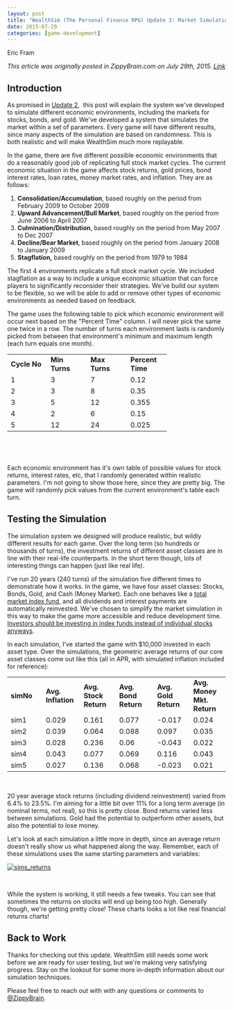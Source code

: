 ```yaml
---
layout: post
title: "WealthSim (The Personal Finance RPG) Update 3: Market Simulation"
date: 2015-07-29
categories: [game-development]
---
```

Eric Fram

<em> This article was originally posted in ZippyBrain.com on July 29th, 2015. [Link](http://zippybrain.com/2015/07/wealthsim-the-personal-finance-rpg-update-3-market-simulation/) </em>

<h2>Introduction</h2>
As promised in <a href="http://zippybrain.com/2015/07/wealthsim-update-2/">Update 2</a>,  this post will explain the system we've developed to simulate different economic environments, including the markets for stocks, bonds, and gold. We've developed a system that simulates the market within a set of parameters. Every game will have different results, since many aspects of the simulation are based on randomness. This is both realistic and will make WealthSim much more replayable.

In the game, there are five different possible economic environments that do a reasonably good job of replicating full stock market cycles. The current economic situation in the game affects stock returns, gold prices, bond interest rates, loan rates, money market rates, and inflation. They are as follows:
<ol>
	<li><strong>Consolidation/Accumulation</strong>, based roughly on the period from February 2009 to October 2009</li>
	<li><strong>Upward Advancement/Bull Market</strong>, based roughly on the period from June 2006 to April 2007</li>
	<li><strong>Culmination/Distribution</strong>, based roughly on the period from May 2007 to Dec 2007</li>
	<li><strong>Decline/Bear Market</strong>, based roughly on the period from January 2008 to January 2009</li>
	<li><strong>Stagflation,</strong> based roughly on the period from 1979 to 1984</li>
</ol>
The first 4 environments replicate a full stock market cycle. We included stagflation as a way to include a unique economic situation that can force players to significantly reconsider their strategies. We've build our system to be flexible, so we will be able to add or remove other types of economic environments as needed based on feedback.

The game uses the following table to pick which economic environment will occur next based on the "Percent Time" column. I will never pick the same one twice in a row. The number of turns each environment lasts is randomly picked from between that environment's minimum and maximum length (each turn equals one month).
<table style="height: 206px;">
<tbody>
<tr>
<td width="76"><strong>Cycle No</strong></td>
<td width="76"><strong>Min Turns</strong></td>
<td width="76"><strong>Max Turns</strong></td>
<td width="76"><strong>Percent Time</strong></td>
</tr>
<tr>
<td>1</td>
<td>3</td>
<td>7</td>
<td>0.12</td>
</tr>
<tr>
<td>2</td>
<td>3</td>
<td>8</td>
<td>0.35</td>
</tr>
<tr>
<td>3</td>
<td>5</td>
<td>12</td>
<td>0.355</td>
</tr>
<tr>
<td>4</td>
<td>2</td>
<td>6</td>
<td>0.15</td>
</tr>
<tr>
<td>5</td>
<td>12</td>
<td>24</td>
<td>0.025</td>
</tr>
</tbody>
</table>
&nbsp;

Each economic environment has it's own table of possible values for stock returns, interest rates, etc, that I randomly generated within realistic parameters. I'm not going to show those here, since they are pretty big. The game will randomly pick values from the current environment's table each turn.
<h2>Testing the Simulation</h2>
The simulation system we designed will produce realistic, but wildly different results for each game. Over the long term (so hundreds or thousands of turns), the investment returns of different asset classes are in line with their real-life counterparts. In the short term though, lots of interesting things can happen (just like real life).

I've run 20 years (240 turns) of the simulation five different times to demonstrate how it works. In the game, we have four asset classes: Stocks, Bonds, Gold, and Cash (Money Market). Each one behaves like a <a href="https://en.wikipedia.org/wiki/Index_fund">total market index fund</a>, and all dividends and interest payments are automatically reinvested. We've chosen to simplify the market simulation in this way to make the game more accessible and reduce development time. <a href="https://www.betterment.com/resources/investment-strategy/index-fund-portfolios-win/#methodology">Investors should be investing in index funds instead of individual stocks anyways</a>.

In each simulation, I've started the game with $10,000 invested in each asset type. Over the simulations, the geometric average returns of our core asset classes come out like this (all in APR, with simulated inflation included for reference):

<table>
<tbody>
<tr>
<td width="76"><strong>simNo</td>
<td width="76"><strong>Avg. Inflation</strong></td>
<td width="76"><strong>Avg. Stock Return</strong></td>
<td width="85"><strong>Avg. Bond Return</strong></td>
<td width="76"><strong>Avg. Gold Return</strong></td>
<td width="76"><strong>Avg. Money Mkt. Return</strong></td>
</tr>
<tr>
<td>sim1</td>
<td>0.029</td>
<td>0.161</td>
<td>0.077</td>
<td>-0.017</td>
<td>0.024</td>
</tr>
<tr>
<td>sim2</td>
<td>0.039</td>
<td>0.064</td>
<td>0.088</td>
<td>0.097</td>
<td>0.035</td>
</tr>
<tr>
<td>sim3</td>
<td>0.028</td>
<td>0.236</td>
<td>0.06</td>
<td>-0.043</td>
<td>0.022</td>
</tr>
<tr>
<td>sim4</td>
<td>0.043</td>
<td>0.077</td>
<td>0.069</td>
<td>0.116</td>
<td>0.043</td>
</tr>
<tr>
<td>sim5</td>
<td>0.027</td>
<td>0.136</td>
<td>0.068</td>
<td>-0.023</td>
<td>0.021</td>
</tr>
</tbody>
</table>

&nbsp;

20 year average stock returns (including dividend reinvestment) varied from 6.4% to 23.5%. I'm aiming for a little bit over 11% for a long term average (in nominal terms, not real), so this is pretty close. Bond returns varied less between simulations. Gold had the potential to outperform other assets, but also the potential to lose money.

Let's look at each simulation a little more in depth, since an average return doesn't really show us what happened along the way. Remember, each of these simulations uses the same starting parameters and variables:

<a href="http://zippybrain.com/wp-content/uploads/2015/07/sims_returns.png"><img class="aligncenter wp-image-2113 size-full" src="http://zippybrain.com/wp-content/uploads/2015/07/sims_returns.png" alt="sims_returns"/></a>

&nbsp;

While the system is working, it still needs a few tweaks. You can see that sometimes the returns on stocks will end up being too high. Generally though, we're getting pretty close! These charts looks a lot like real financial returns charts!
<h2>Back to Work</h2>
Thanks for checking out this update. WealthSim still needs some work before we are ready for user testing, but we're making very satisfying progress. Stay on the lookout for some more in-depth information about our simulation techniques.

Please feel free to reach out with with any questions or comments to <a href="https://twitter.com/ZippyBrain">@ZippyBrain</a>.
